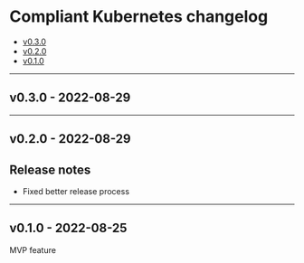 # Compliant Kubernetes changelog
<!-- BEGIN TOC -->
- [v0.3.0](#v030---2022-08-29)
- [v0.2.0](#v020---2022-08-29)
- [v0.1.0](#v010---2022-08-25)
<!-- END TOC -->

-------------------------------------------------
## v0.3.0 - 2022-08-29


-------------------------------------------------
## v0.2.0 - 2022-08-29

## Release notes

- Fixed better release process

-------------------------------------------------
## v0.1.0 - 2022-08-25

MVP feature
